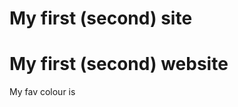 # My first (second) site
 <h1>My first (second) website</h1>
 <p>My fav colour is <span style="color:cyan>cyan</span></p>
